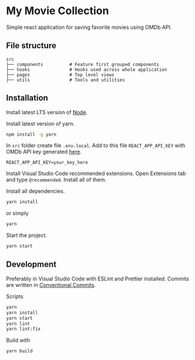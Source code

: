 # My Movie Collection

Simple react application for saving favorite movies using OMDb API.

## File structure

```text
src
├── components          # Feature first grouped components
├── hooks               # Hooks used across whole application
├── pages               # Top level views
├── utils               # Tools and utilities
```

## Installation

Install latest LTS version of [Node](https://nodejs.org/en/).


Install latest version of yarn.

```bash
npm install -g yarn
```


In `src` folder create file `.env.local`. Add to this file `REACT_APP_API_KEY` with OMDb API key generated [here](https://www.omdbapi.com/apikey.aspx).

```text
REACT_APP_API_KEY=your_key_here
```


Install Visual Studio Code recommended extensions. Open Extensions tab and type `@recommended`. Install all of them.


Install all dependencies.

```bash
yarn install
```

or simply

```bash
yarn
```


Start the project.

```bash
yarn start
```

## Development

Preferably in Visual Studio Code with ESLint and Prettier installed. Commits are written in [Conventional Commits](https://www.conventionalcommits.org/).


Scripts

```bash
yarn
yarn install
yarn start
yarn lint
yarn lint:fix
```


Build with

```bash
yarn build
```
